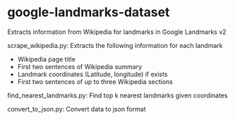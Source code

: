 # google-landmarks-dataset

Extracts information from Wikipedia for landmarks in Google Landmarks v2 

scrape_wikipedia.py: Extracts the following information for each landmark
- Wikipedia page title
- First two sentences of Wikipedia summary
- Landmark coordinates (Latitude, longitude) if exists
- First two sentences of up to three Wikipedia sections

find_nearest_landmarks.py: Find top k nearest landmarks given coordinates

convert_to_json.py: Convert data to json format 
